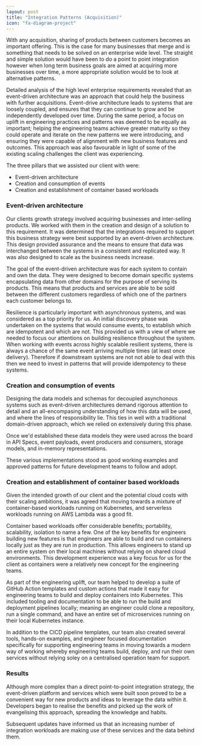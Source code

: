```yaml
---
layout: post
title: "Integration Patterns (Acquisition)"
icon: "fa-diagram-project"
---
```


With any acquisition, sharing of products between customers becomes an important offering. This is the case for many businesses that merge and is something that needs to be solved on an enterprise wide level. The straight and simple solution would have been to do a point to point integration however when long term business goals are aimed at acquiring more businesses over time, a more appropriate solution would be to look at alternative patterns.

<!--more-->

Detailed analysis of the high level enterprise requirements revealed that an event-driven architecture was an approach that could help the business with further acquisitions. Event-drive architecture leads to systems that are loosely coupled, and ensures that they can continue to grow and be independently developed over time. During the same period, a focus on uplift in engineering practices and patterns was deemed to be equally as important; helping the engineering teams achieve greater maturity so they could operate and iterate on the new patterns we were introducing, and ensuring they were capable of alignment with new business features and outcomes. This approach was also favourable in light of some of the existing scaling challenges the client was experiencing.

The three pillars that we assisted our client with were:
- Event-driven architecture
- Creation and consumption of events
- Creation and establishment of container based workloads


### Event-driven architecture
Our clients growth strategy involved acquiring businesses and inter-selling products. We worked with them in the creation and design of a solution to this requirement. It was determined that the integrations required to support this business strategy were best supported by an event-driven architecture. This design provided assurance and the means to ensure that data was interchanged between the systems in a consistent and replicated way. It was also designed to scale as the business needs increase.

The goal of the event-driven architecture was for each system to contain and own the data. They were designed to become domain specific systems encapsulating data from other domains for the purpose of serving its products. This means that products and services are able to be sold between the different customers regardless of which one of the partners each customer belongs to.

Resilience is particularly important with asynchronous systems, and was considered as a top priority for us. An initial discovery phase was undertaken on the systems that would consume events, to establish which are idempotent and which are not. This provided us with a view of where we needed to focus our attentions on building resilience throughout the system. When working with events across highly scalable resilient systems, there is always a chance of the same event arriving multiple times (at least once delivery). Therefore if downstream systems are not not able to deal with this then we need to invest in patterns that will provide idempotency to these systems.


### Creation and consumption of events
Designing the data models and schemas for decoupled asynchonous systems such as event-driven architectures demand rigorous attention to detail and an all-encompasing understanding of how this data will be used, and where the lines of responsibility lie. This ties in well with a traditional domain-driven approach, which we relied on extensively during this phase.

Once we'd established these data models they were used across the board in API Specs, event payloads, event producers and consumers, storage models, and in-memory representations.

These various implementations stood as good working examples and approved patterns for future development teams to follow and adopt.


### Creation and establishment of container based workloads
Given the intended growth of our client and the potential cloud costs with their scaling ambitions, it was agreed that moving towards a mixture of container-based workloads running on Kubernetes, and serverless workloads running on AWS Lambda was a good fit.

Container based workloads offer considerable benefits; portability, scalability, isolation to name a few. One of the key benefits for engineers building new features is that engineers are able to build and run containers locally just as they are run in production. This allows engineers to stand up an entire system on their local machines without relying on shared cloud environments. This development experience was a key focus for us for the client as containers were a relatively new concept for the engineering teams.

As part of the engineering uplift, our team helped to develop a suite of GitHub Action templates and custom actions that made it easy for engineering teams to build and deploy containers into Kubernetes. This included tooling and documentation to be able to run the build and deployment pipelines locally; meaning an engineer could clone a repository, run a single command, and have an entire set of microservices running on their local Kubernetes instance.

In addition to the CICD pipeline templates, our team also created several tools, hands-on examples, and engineer focused documentation specifically for supporting engineering teams in moving towards a modern way of working whereby engineering teams build, deploy, and run their own services without relying soley on a centralised operation team for support.


### Results
Although more complex than a direct point-to-point integration strategy, the event-driven platform and services which were built soon proved to be a convenient way for new products and ideas to leverage the data within it. Developers began to realise the benefits and picked up the work of evangelising this approach, spreading the knowledge and habits.

Subsequent updates have informed us that an increasing number of integration workloads are making use of these services and the data behind them.
